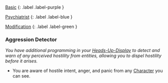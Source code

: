 
[Basic](Game/Basic-List)
{: .label .label-purple }

[Psychiatrist](Game/Psychiatrist)
{: .label .label-blue }

[Modification](Game/Modification-List)
{: .label .label-green }
### Aggression Detector
*You have additional programming in your [Heads-Up-Display](Game/Blocks/Heads-Up-Display) to detect and warn of any perceived hostility from entities, allowing you to dispel hostility before it arises.*
* You are aware of hostile intent, anger, and panic from any [Character](Game/Core/Terminology#Character) you can see.

